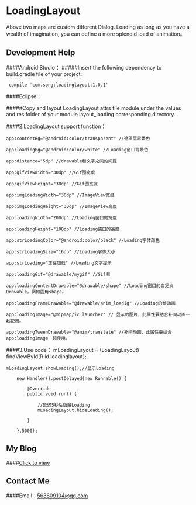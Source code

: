 # LoadingLayout
Above two maps are custom different Dialog. Loading as long as you have a wealth of imagination, you can define a more splendid load of animation。
## Development Help
####Android Studio：
#####Insert the following dependency to build.gradle file of your project:
    
     compile 'com.song:loadinglayout:1.0.1'
      
####Eclipse：

#####Copy and layout LoadingLayout attrs file module under the values and res folder of your module layout_loading corresponding directory.
      
####2.LoadingLayout support function：
      
    app:contentBg="@android:color/transparent" //遮罩层背景色
      
    app:loadingBg="@android:color/white" //Loading窗口背景色
      
    app:distance="5dp" //drawable和文字之间的间距
      
    app:gifViewWidth="30dp" //Gif图宽度
      
    app:gifViewHeight="30dp" //Gif图宽度
      
    app:imgLoadingWidth="30dp" //ImageView宽度
      
    app:imgLoadingHeight="30dp" //ImageView高度
      
    app:loadingWidth="200dp" //Loading窗口的宽度
      
    app:loadingHeight="100dp" //Loading窗口的高度
      
    app:strLoadingColor="@android:color/black" //Loading字体颜色
      
    app:strLoadingSize="16dp" //Loading字体大小
      
    app:strLoading="正在加载" //Loading文字提示
      
    app:loadingGif="@drawable/mygif" //Gif图
      
    app:loadingContentDrawable="@drawable/shape" //Loading窗口的自定义Drawable，例如圆角shape。
      
    app:loadingFrameDrawable="@drawable/anim_loadig" //Loading的帧动画
    
    app:loadingImage="@mipmap/ic_launcher" // 显示的图片，此属性要结合补间动画一起使用。
    
    app:loadingTweenDrawable="@anim/translate" //补间动画，此属性要结合app:loadingImage一起使用。
    
####3.Use code：
    mLoadingLayout = (LoadingLayout) findViewById(R.id.loadinglayout);
    
    mLoadingLayout.showLoading();//显示Loading
    
        new Handler().postDelayed(new Runnable() {
    
            @Override
	        public void run() {
                
		        //延迟5秒后隐藏Loading
		        mLoadingLayout.hideLoading();
            
	        }
        
	    },5000);
        
## My Blog
####[Click to view](http://blog.csdn.net/u013718120)
## Contact Me
####Email：563609104@qq.com
    
